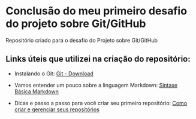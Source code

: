 # Conclusão do meu primeiro desafio do projeto sobre Git/GitHub
Repositório criado para o desafio do Projeto sobre Git/GitHub

## Links úteis que utilizei na criação do repositório: 
- Instalando o Git: [Git - Download](https://git-scm.com/downloads)

- Vamos entender um pouco sobre a linguagem Markdown: [Sintaxe Básica Markdown](https://www.markdownguide.org/basic-syntax/)

- Dicas e passo a passo para você criar seu primeiro repositório: [Como criar e gerenciar seus repositórios](https://docs.github.com/pt/github-ae@latest/repositories/creating-and-managing-repositories/creating-a-new-repository)
